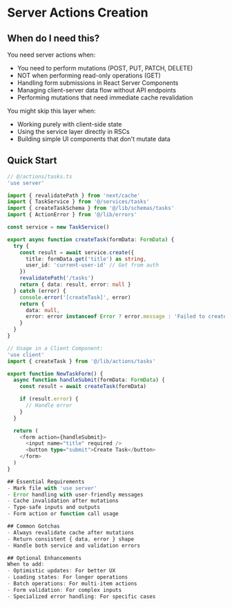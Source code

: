 # Server Actions Creation

## When do I need this?

You need server actions when:

- You need to perform mutations (POST, PUT, PATCH, DELETE)
- NOT when performing read-only operations (GET)
- Handling form submissions in React Server Components
- Managing client-server data flow without API endpoints
- Performing mutations that need immediate cache revalidation

You might skip this layer when:

- Working purely with client-side state
- Using the service layer directly in RSCs
- Building simple UI components that don't mutate data

## Quick Start

```typescript
// @/actions/tasks.ts
'use server'

import { revalidatePath } from 'next/cache'
import { TaskService } from '@/services/tasks'
import { createTaskSchema } from '@/lib/schemas/tasks'
import { ActionError } from '@/lib/errors'

const service = new TaskService()

export async function createTask(formData: FormData) {
  try {
    const result = await service.create({
      title: formData.get('title') as string,
      user_id: 'current-user-id' // Get from auth
    })
    revalidatePath('/tasks')
    return { data: result, error: null }
  } catch (error) {
    console.error('[createTask]', error)
    return {
      data: null,
      error: error instanceof Error ? error.message : 'Failed to create task'
    }
  }
}

// Usage in a Client Component:
'use client'
import { createTask } from '@/lib/actions/tasks'

export function NewTaskForm() {
  async function handleSubmit(formData: FormData) {
    const result = await createTask(formData)

    if (result.error) {
      // Handle error
    }
  }

  return (
    <form action={handleSubmit}>
      <input name="title" required />
      <button type="submit">Create Task</button>
    </form>
  )
}

## Essential Requirements
- Mark file with 'use server'
- Error handling with user-friendly messages
- Cache invalidation after mutations
- Type-safe inputs and outputs
- Form action or function call usage

## Common Gotchas
- Always revalidate cache after mutations
- Return consistent { data, error } shape
- Handle both service and validation errors

## Optional Enhancements
When to add:
- Optimistic updates: For better UX
- Loading states: For longer operations
- Batch operations: For multi-item actions
- Form validation: For complex inputs
- Specialized error handling: For specific cases
```
